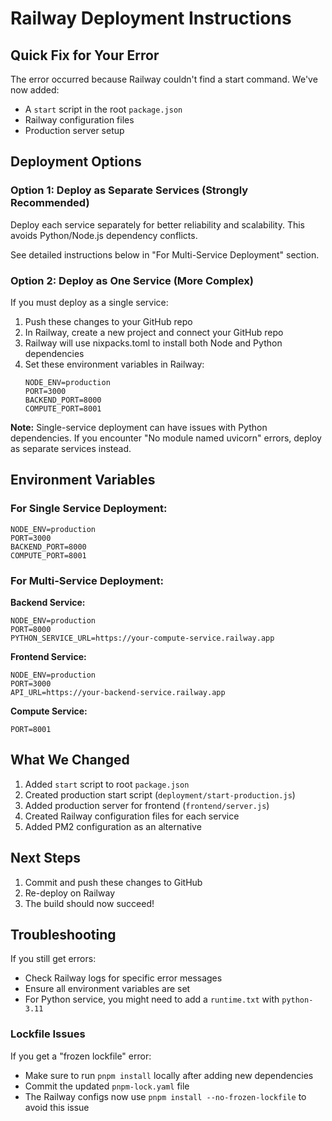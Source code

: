 # Railway Deployment Instructions

## Quick Fix for Your Error

The error occurred because Railway couldn't find a start command. We've now added:
- A `start` script in the root `package.json`
- Railway configuration files
- Production server setup

## Deployment Options

### Option 1: Deploy as Separate Services (Strongly Recommended)

Deploy each service separately for better reliability and scalability. This avoids Python/Node.js dependency conflicts.

See detailed instructions below in "For Multi-Service Deployment" section.

### Option 2: Deploy as One Service (More Complex)

If you must deploy as a single service:

1. Push these changes to your GitHub repo
2. In Railway, create a new project and connect your GitHub repo
3. Railway will use nixpacks.toml to install both Node and Python dependencies
4. Set these environment variables in Railway:
   ```
   NODE_ENV=production
   PORT=3000
   BACKEND_PORT=8000
   COMPUTE_PORT=8001
   ```

**Note:** Single-service deployment can have issues with Python dependencies. If you encounter "No module named uvicorn" errors, deploy as separate services instead.

## Environment Variables

### For Single Service Deployment:
```env
NODE_ENV=production
PORT=3000
BACKEND_PORT=8000
COMPUTE_PORT=8001
```

### For Multi-Service Deployment:

**Backend Service:**
```env
NODE_ENV=production
PORT=8000
PYTHON_SERVICE_URL=https://your-compute-service.railway.app
```

**Frontend Service:**
```env
NODE_ENV=production
PORT=3000
API_URL=https://your-backend-service.railway.app
```

**Compute Service:**
```env
PORT=8001
```

## What We Changed

1. Added `start` script to root `package.json`
2. Created production start script (`deployment/start-production.js`)
3. Added production server for frontend (`frontend/server.js`)
4. Created Railway configuration files for each service
5. Added PM2 configuration as an alternative

## Next Steps

1. Commit and push these changes to GitHub
2. Re-deploy on Railway
3. The build should now succeed!

## Troubleshooting

If you still get errors:
- Check Railway logs for specific error messages
- Ensure all environment variables are set
- For Python service, you might need to add a `runtime.txt` with `python-3.11`

### Lockfile Issues

If you get a "frozen lockfile" error:
- Make sure to run `pnpm install` locally after adding new dependencies
- Commit the updated `pnpm-lock.yaml` file
- The Railway configs now use `pnpm install --no-frozen-lockfile` to avoid this issue
